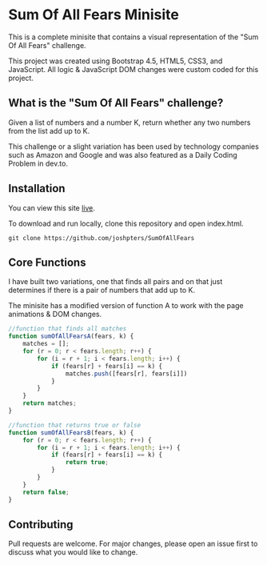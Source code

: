 # Sum Of All Fears Minisite

This is a complete minisite that contains a visual representation of the "Sum Of All Fears" challenge.

This project was created using Bootstrap 4.5, HTML5, CSS3, and JavaScript. All logic & JavaScript DOM changes were custom coded for this project.

## What is the "Sum Of All Fears" challenge?

Given a list of numbers and a number K, return whether any two numbers from the list add up to K.

This challenge or a slight variation has been used by technology companies such as
Amazon and Google and was also featured as a Daily Coding Problem in dev.to.

## Installation

You can view this site [live](https://sumofallfears-challenge.netlify.app/).

To download and run locally, clone this repository and open index.html.

``` sourceCode
git clone https://github.com/joshpters/SumOfAllFears
```

## Core Functions

I have built two variations, one that finds all pairs and on that just determines if there is a pair of numbers that add up to K.

The minisite has a modified version of function A to work with the page animations & DOM changes.

```javascript
//function that finds all matches
function sumOfAllFearsA(fears, k) {
    matches = [];
    for (r = 0; r < fears.length; r++) {
        for (i = r + 1; i < fears.length; i++) {
            if (fears[r] + fears[i] == k) {
                matches.push([fears[r], fears[i]])
            }
        }
    }
    return matches;
}

//function that returns true or false
function sumOfAllFearsB(fears, k) {
    for (r = 0; r < fears.length; r++) {
        for (i = r + 1; i < fears.length; i++) {
            if (fears[r] + fears[i] == k) {
                return true;
            }
        }
    }
    return false;
}
```


## Contributing
Pull requests are welcome. For major changes, please open an issue first to discuss what you would like to change.